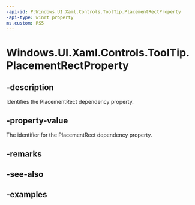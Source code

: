 ```yaml
---
-api-id: P:Windows.UI.Xaml.Controls.ToolTip.PlacementRectProperty
-api-type: winrt property
ms.custom: RS5
---
```


<!-- Property syntax.
public DependencyProperty PlacementRectProperty { get; }
-->

# Windows.UI.Xaml.Controls.ToolTip.PlacementRectProperty

## -description

Identifies the PlacementRect dependency property.



## -property-value

The identifier for the PlacementRect dependency property.

## -remarks

## -see-also

## -examples

